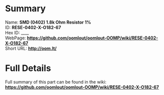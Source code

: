 
Summary
=================
  
Name: __SMD (0402) 1.8k Ohm Resistor 1%__    
ID: __RESE-0402-X-O182-67__   
Hex ID: ____   
WebPage: __https://github.com/oomlout/oomlout-OOMP/wiki/RESE-0402-X-O182-67__   
Short URL: __http://oom.lt/__   

Full Details
==========================
Full summary of this part can be found in the wiki:   
__https://github.com/oomlout/oomlout-OOMP/wiki/RESE-0402-X-O182-67__    

